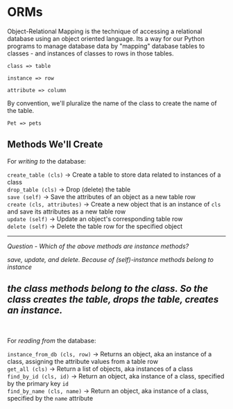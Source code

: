 # ORMs

Object-Relational Mapping is the technique of accessing a relational database using an object oriented language. Its a way for our Python programs to manage database data by "mapping" database tables to classes - and instances of classes to rows in those tables.

`class => table`

`instance => row`

`attribute => column`

By convention, we'll pluralize the name of the class to create the name of the table.

`Pet => pets`

## Methods We'll Create

For *writing to* the database:

`create_table (cls)` -> Create a table to store data related to instances of a class  
`drop_table (cls)` -> Drop (delete) the table  
`save (self)` -> Save the attributes of an object as a new table row  
`create (cls, attributes)` -> Create a new object that is an instance of `cls` and save its attributes as a new table row  
`update (self)` -> Update an object's corresponding table row  
`delete (self)` -> Delete the table row for the specified object  

----
*Question - Which of the above methods are instance methods?*  

*save, update, and delete. Because of (self)-instance methods belong to instance*

*the class methods belong to the class. So the class creates the table, drops the table, creates an instance.*
----
<br>

For *reading from* the database:

`instance_from_db (cls, row)` -> Returns an object, aka an instance of a class, assigning the attribute values from a table row  
`get_all (cls)` -> Return a list of objects, aka instances of a class  
`find_by_id (cls, id)` -> Return an object, aka instance of a class, specified by the primary key `id`  
`find_by_name (cls, name)` -> Return an object, aka instance of a class, specified by the `name` attribute  
